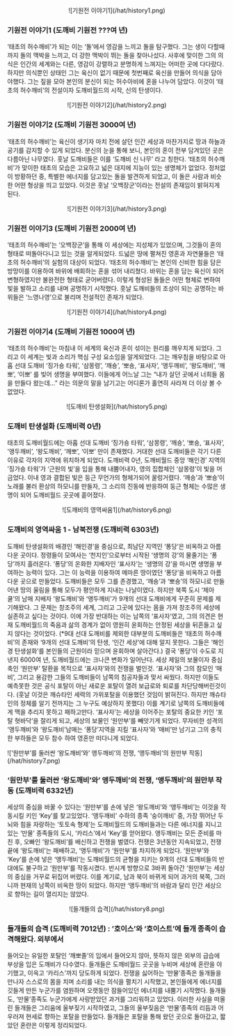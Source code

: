 <div style="display:flex;justify-content:center;">
![기원전 이야기1](/hat/history1.png)
</div>

### 기원전 이야기1 (도깨비 기원전 ???여 년)

‘태초의 허수깨비’가 되는 이는 ‘돌’에서 영감을 느끼고 돌을 탐구했다. 그는 생이 다할때 까지 돌의 맥박을 느끼고, 더 강한 맥박이 뛰는 돌을 찾아나섰다. 사후에 맞이한 그의 의식은 인간의 세계와는 다른, 영감이 강렬하고 분명하게 느껴지는 어떠한 곳에 다다랐다. 하지만 의식뿐인 상태인 그는 육신이 없기 때문에 첫번째로 육신을 만들어 의식을 담아야했다. 그는 짚을 모아 본인의 분신이 되는 허수아비에 혼을 나누어 담았다. 이것이 ‘태초의 허수깨비’의 전설이자 도깨비월드의 시작, 신의 탄생이다.

<div style="display:flex;justify-content:center;">
![기원전 이야기2](/hat/history2.png)
</div>

### 기원전 이야기2 (도깨비 기원전 3000여 년)

‘태초의 허수깨비’는 육신이 생기자 마치 전에 살던 인간 세상과 마찬가지로 땅과 하늘과 공기를 감지할 수 있게 되었다. 분신의 눈을 통해 보니, 본인의 혼이 전부 담겨있던 곳은 다름아닌 나무였다. 훗날 도깨비들은 이를 ‘도깨비 신 나무’ 라고 칭한다. ‘태초의 허수깨비’가 맞이한 태초의 모습은 고요하고 넓은 대지에 지능이 있는 생명체가 없었다. 정처없이 방황하던 중, 특별한 에너지를 담고있는 돌을 발견하게 되었고, 이 돌은 사람과 비슷한 어떤 형상을 띄고 있었다. 이것은 훗날 ‘오백장군’이라는 전설의 존재임이 밝혀지게 된다.

<div style="display:flex;justify-content:center;">
![기원전 이야기3](/hat/history3.png)
</div>

### 기원전 이야기3 (도깨비 기원전 2000여 년)

‘태초의 허수깨비’는 ‘오백장군’을 통해 이 세상에는 지성체가 있었으며, 그것들이 혼의 형태로 떠돌아다니고 있는 것을 알게되었다. 드넓은 땅에 펼쳐진 영혼과 자연물들은 ‘태초의 허수깨비’의 실험의 대상이 되었다. ‘태초의 허수깨비’는 본인의 신비한 힘을 담은 방망이를 이용하여 바위에 배회하는 혼을 섞어 내리쳤다. 바위는 혼을 담는 육신이 되어 변형하였지만 불완전한 형태로 굳어버렸다. 이렇게 형성된 돌들은 어떤 형체로 변하여 빛을 발하고 소리를 내며 공명하기 시작했다. 훗날 도깨비들의 조상이 되는 공명하는 바위들은 ‘느영나영’으로 불리며 전설적인 존재가 되었다.

<div style="display:flex;justify-content:center;">
![기원전 이야기4](/hat/history4.png)
</div>

### 기원전 이야기4 (도깨비 기원전 1000여 년)

‘태초의 허수깨비’는 마침내 이 세계의 육신과 혼이 섞이는 원리를 깨우치게 되었다. 그리고 이 세계는 빛과 소리가 핵심 구성 요소임을 알게되었다. 그는 깨우침을 바탕으로 아홉 선대 도깨비 ‘징가숑 타워’, ‘삼몽령’, ‘깨숑’, ‘뽀숑, ‘표사자’, ’앵두깨비’, ‘왕도깨비’, ‘깨뽀’, ‘이뽀’ 를 빚어 생명을 부여했다. 이들에게 어느날 그는 “내가 살던 곳에서 너희들 몸을 만들다 왔는데…” 라는 의문의 말을 남기고는 어디론가 홀연히 사라져 더 이상 볼 수 없었다.

<div style="display:flex;justify-content:center;">
![도깨비 탄생설화](/hat/history5.png)
</div>

### 도깨비 탄생설화 (도깨비력 0년)

태초의 도깨비월드에는 아홉 선대 도깨비 ‘징가숑 타워’, ‘삼몽령’, ‘깨숑’, ‘뽀숑, ‘표사자’, ’앵두깨비’, ‘왕도깨비’, ‘깨뽀’, ‘이뽀’ 만이 존재했다. 거대한 선대 도깨비들은 각기 다른 이유로 각자의 지역에 위치하게 되었다.
도깨비력 0년, 도깨비월드 중앙 ‘해인경’ 지역의 ’징가숑 타워’가 ‘근원의 빛’을 입을 통해 내뿜어내자, 영의 집합체인 ‘삼몽령’이 빛을 머금었다. 이내 영과 결합된 빛은 둥근 무언가의 형체가되어 꿀렁거렸다. ‘깨숑’과 ‘뽀숑’이 노래를 불러 환상의 하모니를 만들자, 그 소리의 진동에 반응하여 둥근 형체는 수많은 생명이 되어 도깨비월드 곳곳에 흩어졌다.

<div style="display:flex;justify-content:center;">
![도깨비의 영역싸움1](/hat/history6.png)
</div>

### 도깨비의 영역싸움 1 - 남북전쟁 (도깨비력 6303년)

도깨비 탄생설화의 배경인 ‘해인경’을 중심으로, 최남단 지역인 ‘퐁당’은 비옥하고 아름다운 곳이다. 정령들이 모여사는 ‘천지인’으로부터 시작된 ‘생명의 강’의 물줄기는 ‘퐁당’까지 흘러온다. ‘퐁당’의 온화한 지배자인 ‘표사자’는 ‘생명의 강’을 마시면 생명을 부여하는 능력이 있다. 그는 이 능력을 이용하여 메마른 땅이였던 ‘퐁당’을 비옥하고 아름다운 곳으로 만들었다. 도깨비들은 모두 그를 존경했고, ‘깨숑’과 ‘뽀숑’의 하모니로 만들어낸 땅의 울림을 통해 모두가 평안하게 지내는 나날이였다. 하지만 북쪽 도시 ‘제아쿨’의 남매 지배자 ‘왕도깨비’와 ‘앵두깨비’가 9개의 선대 도깨비에게 꾸준히 문제를 제기해왔다. 그 문제는 창조주의 세계, 그리고 그곳에 있다는 몸을 가져 창조주의 세상에 실존하고 싶다는 것이다. 이에 가장 반대하는 이는 남쪽의 ‘표사자’였고, 그의 의견은 현재 도깨비월드의 죽음과 삶의 경계가 없이 영원히 윤회하는 안정된 세상을 뒤흔들고 싶지 않다는 것이었다. (\*9대 선대 도깨비를 제외한 대부분의 도깨비들은 ‘태초의 허수깨비’의 존재와 ‘9개의 선대 도깨비’의 탄생, ‘인간 세상’에 대해 알지 못한다. 그들은 ‘해인경 탄생설화’를 본인들의 근원이라 믿으며 윤회하며 살아간다.)
결국 ‘퐁당’이 수도로 지낸지 6000여 년, 도깨비월드에는 크나큰 변화가 일어난다. 세상 제일의 보물이자 중심축인 ‘원만부’ 탈환을 목적으로 ‘표사자’와의 전쟁을 벌인것. ‘표사자’와 그의 참모인 ‘매비’, 그리고 용감한 그들의 도깨비들이 남쪽의 침공자들과 맞서 싸웠다. 하지만 이들도 예측못한 것은 공식 포탈이 아닌 새로운 포탈이 열려 보급로와 퇴로를 차단당해버린것이다. (훗날 이것은 깨슈타인 세력의 가위포탈을 이용했던 것임이 밝혀진다. 하지만 깨슈타인의 정체를 알기 전까지는 그 누구도 예상하지 못했다) 이를 계기로 남쪽의 도깨비들에게 맥을 추리지 못하고 패하고만다. ‘표사자’는 세상을 이어주는 포탈의 중요한 키인 ‘포탈 혓바닥’을 잘리게 되고, 세상의 보물인 ‘원만부’를 빼앗기게 되었다. 무자비한 성격의 ‘앵두깨비’와 ‘왕도깨비’남매는 ‘퐁당’지역을 지킬 ‘표사자’와 ‘매비’만 남기고 그의 충직한 부하들은 모두 참수 하여 영혼만 떠다니게 되었다.

<div style="display:flex;justify-content:center;">
![‘원만부’를 둘러싼 ‘왕도깨비’와’ 앵두깨비’의 전쟁, ‘앵두깨비’의 원만부 작동](/hat/history7.png)
</div>

### ‘원만부’를 둘러싼 ‘왕도깨비’와’ 앵두깨비’의 전쟁, ‘앵두깨비’의 원만부 작동 (도깨비력 6332년)

세상의 중심을 바꿀 수 있다는 ‘원만부’를 손에 넣은 ‘왕도깨비’와 ‘앵두깨비’는 이것을 작동시킬 키인 ‘Key’를 찾고있었다. ‘앵두깨비’ 수하의 종족 ‘숭이깨비’ 중, 가장 뛰어난 두뇌와 힘을 자랑하는 ‘토토속 형제’는 도깨비월드의 도깨비들과는 다른 에너지를 지니고 있는 ‘만물’ 종족들의 도시, ‘카리스’에서 ‘Key’를 얻어왔다. 앵두깨비는 모든 준비를 마친 후, 오빠인 ‘왕도깨비’를 배신하고 전쟁을 벌였다. 전쟁은 3년동안 지속되었고, 전쟁 끝에 ‘왕도깨비’는 패배하고, ‘앵두깨비’가 ‘원만부’를 차지하게 되었다. ‘원만부’와 ‘Key’를 손에 넣은 ‘앵두깨비’는 도깨비월드의 균형을 지키는 9개의 선대 도깨비들의 반대에도 불구하고 ‘원만부’를 작동시켰다. 반시계 방향으로 3바퀴 돌아간 ‘원만부’는 세상의 중심을 거꾸로 뒤집어 버렸다. 이를 계기로, 남과 북이 바뀌게 되어 과거의 북쪽, 그러니까 현재의 남쪽이 비옥한 땅이 되었다. 하지만 ‘앵두깨비’의 바람과 달리 인간 세상으로 향하는 길이 열리지는 않았다.

<div style="display:flex;justify-content:center;">
![들개들의 습격](/hat/history8.png)
</div>

### 들개들의 습격 (도깨비력 7012년) : ’호이스’와 ‘호이스트’에 들개 종족이 습격해왔다. 외부에서

들어오는 유일한 포탈인 ‘깨뽀졸’의 입에서 들어오지 않아, 뜻하지 않은 외부의 급습에 부상을 입은 도깨비가 다수였다. 들개들은 도깨비월드 곳곳을 누비며 세상에 혼란을 야기했고, 이윽고 ‘카리스’까지 당도하게 되었다. 전쟁을 싫어하는 ‘만물’종족은 들개들을 만나자 스스로의 몸을 치며 소리를 내는 의식을 펼치기 시작했고, 본인들에게 에너지를 깃들게 만든 누군가를 염원하며 오랫동안 잠들어있던 에너지를 내뿜기 시작했다. 들개들도, ‘만물’종족도 누군가에게 사랑받았던 과거를 그리워하고 있었다. 이러한 사실을 떠올린 들개들은 그리움에 울부짖기 시작하였고, 그들의 울부짖음은 ‘만물’종족의 리듬과 어우러져 현세로 향하는 포탈을 만들었다. 들개들은 포탈을 통해 왔던 곳으로 돌아갔고, 짧았던 혼란은 이렇게 정리되었다.
